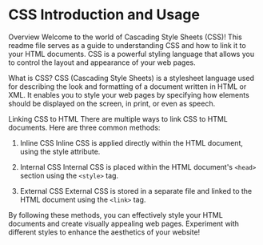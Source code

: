 # CSS Introduction and Usage

Overview
Welcome to the world of Cascading Style Sheets (CSS)! This readme file serves as a guide to understanding CSS and how to link it to your HTML documents. CSS is a powerful styling language that allows you to control the layout and appearance of your web pages.

What is CSS?
CSS (Cascading Style Sheets) is a stylesheet language used for describing the look and formatting of a document written in HTML or XML. It enables you to style your web pages by specifying how elements should be displayed on the screen, in print, or even as speech.

Linking CSS to HTML
There are multiple ways to link CSS to HTML documents. Here are three common methods:

1. Inline CSS
Inline CSS is applied directly within the HTML document, using the style attribute.

2. Internal CSS
Internal CSS is placed within the HTML document's `<head>` section using the `<style>` tag.

3. External CSS
External CSS is stored in a separate file and linked to the HTML document using the `<link>` tag.

By following these methods, you can effectively style your HTML documents and create visually appealing web pages. Experiment with different styles to enhance the aesthetics of your website!
